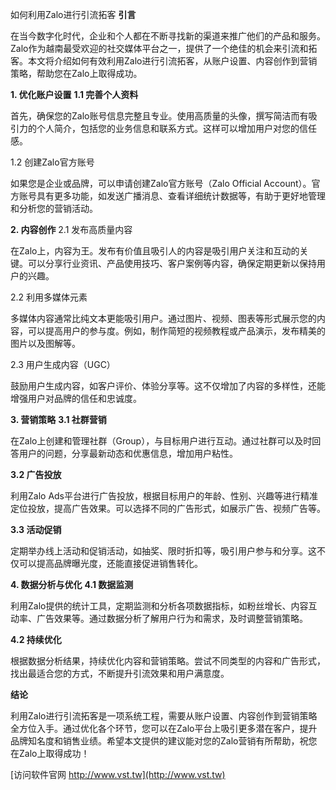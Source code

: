 如何利用Zalo进行引流拓客
**引言**

在当今数字化时代，企业和个人都在不断寻找新的渠道来推广他们的产品和服务。Zalo作为越南最受欢迎的社交媒体平台之一，提供了一个绝佳的机会来引流和拓客。本文将介绍如何有效利用Zalo进行引流拓客，从账户设置、内容创作到营销策略，帮助您在Zalo上取得成功。

**1. 优化账户设置**
**1.1 完善个人资料**

首先，确保您的Zalo账号信息完整且专业。使用高质量的头像，撰写简洁而有吸引力的个人简介，包括您的业务信息和联系方式。这样可以增加用户对您的信任感。

1.2 创建Zalo官方账号

如果您是企业或品牌，可以申请创建Zalo官方账号（Zalo Official Account）。官方账号具有更多功能，如发送广播消息、查看详细统计数据等，有助于更好地管理和分析您的营销活动。

**2. 内容创作**
2.1 发布高质量内容

在Zalo上，内容为王。发布有价值且吸引人的内容是吸引用户关注和互动的关键。可以分享行业资讯、产品使用技巧、客户案例等内容，确保定期更新以保持用户的兴趣。

2.2 利用多媒体元素

多媒体内容通常比纯文本更能吸引用户。通过图片、视频、图表等形式展示您的内容，可以提高用户的参与度。例如，制作简短的视频教程或产品演示，发布精美的图片以及图解等。

2.3 用户生成内容（UGC）

鼓励用户生成内容，如客户评价、体验分享等。这不仅增加了内容的多样性，还能增强用户对品牌的信任和忠诚度。

**3. 营销策略**
**3.1 社群营销**

在Zalo上创建和管理社群（Group），与目标用户进行互动。通过社群可以及时回答用户的问题，分享最新动态和优惠信息，增加用户粘性。

**3.2 广告投放**

利用Zalo Ads平台进行广告投放，根据目标用户的年龄、性别、兴趣等进行精准定位投放，提高广告效果。可以选择不同的广告形式，如展示广告、视频广告等。

**3.3 活动促销**

定期举办线上活动和促销活动，如抽奖、限时折扣等，吸引用户参与和分享。这不仅可以提高品牌曝光度，还能直接促进销售转化。

**4. 数据分析与优化**
**4.1 数据监测**

利用Zalo提供的统计工具，定期监测和分析各项数据指标，如粉丝增长、内容互动率、广告效果等。通过数据分析了解用户行为和需求，及时调整营销策略。

**4.2 持续优化**

根据数据分析结果，持续优化内容和营销策略。尝试不同类型的内容和广告形式，找出最适合您的方式，不断提升引流效果和用户满意度。

**结论**

利用Zalo进行引流拓客是一项系统工程，需要从账户设置、内容创作到营销策略全方位入手。通过优化各个环节，您可以在Zalo平台上吸引更多潜在客户，提升品牌知名度和销售业绩。希望本文提供的建议能对您的Zalo营销有所帮助，祝您在Zalo上取得成功！


[访问软件官网 http://www.vst.tw](http://www.vst.tw)
